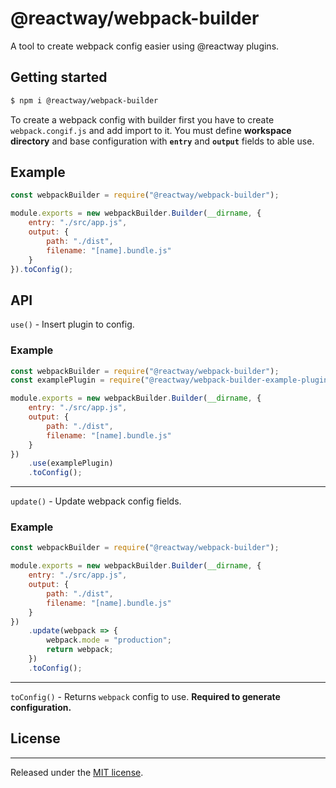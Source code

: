 # @reactway/webpack-builder

A tool to create webpack config easier using @reactway plugins.

## Getting started

```sh
$ npm i @reactway/webpack-builder
```

To create a webpack config with builder first you have to create `webpack.congif.js` and add import to it. You must define **workspace directory** and base configuration with **`entry`** and **`output`** fields to able use.

## Example

```js
const webpackBuilder = require("@reactway/webpack-builder");

module.exports = new webpackBuilder.Builder(__dirname, {
    entry: "./src/app.js",
    output: {
        path: "./dist",
        filename: "[name].bundle.js"
    }
}).toConfig();
```

## API

`use()` - Insert plugin to config.

### Example

```js
const webpackBuilder = require("@reactway/webpack-builder");
const examplePlugin = require("@reactway/webpack-builder-example-plugin");

module.exports = new webpackBuilder.Builder(__dirname, {
    entry: "./src/app.js",
    output: {
        path: "./dist",
        filename: "[name].bundle.js"
    }
})
    .use(examplePlugin)
    .toConfig();
```

---

`update()` - Update webpack config fields.

### Example

```js
const webpackBuilder = require("@reactway/webpack-builder");

module.exports = new webpackBuilder.Builder(__dirname, {
    entry: "./src/app.js",
    output: {
        path: "./dist",
        filename: "[name].bundle.js"
    }
})
    .update(webpack => {
        webpack.mode = "production";
        return webpack;
    })
    .toConfig();
```

---

`toConfig()` - Returns `webpack` config to use. **Required to generate configuration.**

## License

---

Released under the [MIT license](LICENSE).
